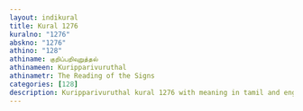 ```yaml
---
layout: indikural
title: Kural 1276
kuralno: "1276"
abskno: "1276"
athino: "128"
athiname: குறிப்பறிவுறுத்தல்
athinameen: Kuripparivuruthal
athinametr: The Reading of the Signs
categories: [128]
description: Kuripparivuruthal kural 1276 with meaning in tamil and english 
---
```


